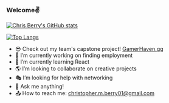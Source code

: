 ###  Welcome:v:

[![Chris Berry's GitHub stats](https://github-readme-stats.vercel.app/api?username=c-berry&hide=stars&theme=synthwave)](https://github.com/c-berry)

[![Top Langs](https://github-readme-stats.vercel.app/api/top-langs/?username=c-berry&theme=synthwave&layout=compact)](https://github.com/c-berry/spring-blog)

<!--
**c-berry/c-berry** is a ✨ _special_ ✨ repository because its `README.md` (this file) appears on your GitHub profile.
-->

<!-- Thanks for stopping by! -->

- 😎 Check out my team's capstone project! <a href="https://gamerhaven.gg">GamerHaven.gg</a>
- 🔭 I’m currently working on finding employment
- 🌱 I’m currently learning React
- 🌎 I’m looking to collaborate on creative projects
- 🎭 I’m looking for help with networking
- 🎱 Ask me anything!
- 📤 How to reach me: christopher.m.berry01@gmail.com
